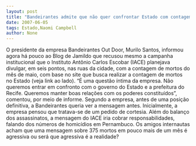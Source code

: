 ```yaml
---
layout: post
title: "Bandeirantes admite que não quer confrontar Estado com contagem de mortos em out door"
date: 2007-06-05
tags: Estado,Naomi Campbell
author: None
---
```

O presidente da empresa Bandeirantes Out Door, Murilo Santos, informou agora h&aacute; pouco ao Blog de Jamildo que recusou mesmo a campanha institucional que o Instituto Ant&ocirc;nio Carlos Escobar (IACE) planejava divulgar, em seis pontos, nas ruas da cidade, com a contagem de mortos do m&ecirc;s de maio, com base no site que busca realizar a contagem de mortos no Estado (veja link ao lado).
&ldquo;&Eacute; uma quest&atilde;o &iacute;ntima da empresa. N&atilde;o queremos entrar em confronto com o governo do Estado e a prefeitura do Recife. Queremos manter boas rela&ccedil;&otilde;es com os poderes constitu&iacute;dos&rdquo;, comentou, por meio de informe.
Segundo a empresa, antes de uma posi&ccedil;&atilde;o definitiva, a Bandeirantes queria ver a mensagem antes. Inicialmente, a empresa pensou que tratava-se de um pedido de cortesia.
Al&eacute;m do balan&ccedil;o dos assassinatos, a mensagem do IACE iria cobrar responsabilidades, falando dos n&uacute;meros de homic&iacute;dios em Pernambuco.
Os amigos internautas acham que uma mensagem sobre 375 mortos em pouco mais de um m&ecirc;s &eacute; agressiva ou ser&aacute; que agressiva &eacute; a realidade? 